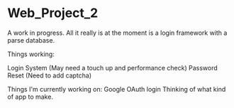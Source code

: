 Web_Project_2
=============

A work in progress. All it really is at the moment is a login framework with a parse database.

Things working:

Login System (May need a touch up and performance check)
Password Reset (Need to add captcha)


Things I'm currently working on:
Google OAuth login
Thinking of what kind of app to make.

